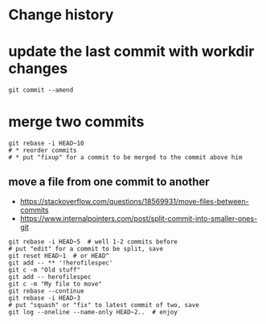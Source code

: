 # Change history

# update the last commit with workdir changes
    git commit --amend

# merge two commits
    git rebase -i HEAD~10
    # * reorder commits
    # * put "fixup" for a commit to be merged to the commit above him

## move a file from one commit to another
* https://stackoverflow.com/questions/18569931/move-files-between-commits
* https://www.internalpointers.com/post/split-commit-into-smaller-ones-git

~~~
git rebase -i HEAD~5  # well 1-2 commits before
# put "edit" for a commit to be split, save
git reset HEAD~1  # or HEAD^
git add -- ** '!herofilespec'
git c -m "Old stuff"
git add -- herofilespec
git c -m "My file to move"
git rebase --continue
git rebase -i HEAD~3
# put "squash" or "fix" to latest commit of two, save
git log --oneline --name-only HEAD~2..  # enjoy
~~~

